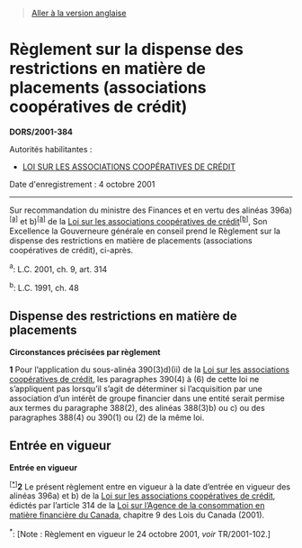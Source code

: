 > [Aller à la version anglaise](/en/Regulations/Statutory%20Orders%20and%20Regulations/2001/384.md)

# Règlement sur la dispense des restrictions en matière de placements (associations coopératives de crédit)

**DORS/2001-384**

Autorités habilitantes : 
- [LOI SUR LES ASSOCIATIONS COOPÉRATIVES DE CRÉDIT](/fr/Lois/Lois%20du%20Canada/1991/ch.%2048.md)

Date d'enregistrement : 4 octobre 2001

----------

Sur recommandation du ministre des Finances et en vertu des alinéas 396a)<sup><a href='#nbp_SOR-2001-384_f_hq_5932'>[a]</a></sup> et b)<sup><a href='#nbp_SOR-2001-384_f_hq_5932'>[a]</a></sup> de la [Loi sur les associations coopératives de crédit](/fr/Lois/Lois%20du%20Canada/1991/ch.%2048.md)<sup><a href='#nbp_SOR-2001-384_f_hq_5934'>[b]</a></sup>, Son Excellence la Gouverneure générale en conseil prend le Règlement sur la dispense des restrictions en matière de placements (associations coopératives de crédit), ci-après.

<a name='nbp_SOR-2001-384_f_hq_5932'><sup>a</sup></a>: L.C. 2001, ch. 9, art. 314<br />

<a name='nbp_SOR-2001-384_f_hq_5934'><sup>b</sup></a>: L.C. 1991, ch. 48<br />




## Dispense des restrictions en matière de placements



**Circonstances précisées par règlement**

**1** Pour l’application du sous-alinéa 390(3)d)(ii) de la [Loi sur les associations coopératives de crédit](/fr/Lois/Lois%20du%20Canada/1991/ch.%2048.md), les paragraphes 390(4) à (6) de cette loi ne s’appliquent pas lorsqu’il s’agit de déterminer si l’acquisition par une association d’un intérêt de groupe financier dans une entité serait permise aux termes du paragraphe 388(2), des alinéas 388(3)b) ou c) ou des paragraphes 388(4) ou 390(1) ou (2) de la même loi.




## Entrée en vigueur



**Entrée en vigueur**

<sup><a href='#nbp_SOR-2001-384_f_hq_5935'>[*]</a></sup>**2** Le présent règlement entre en vigueur à la date d’entrée en vigueur des alinéas 396a) et b) de la [Loi sur les associations coopératives de crédit](/fr/Lois/Lois%20du%20Canada/1991/ch.%2048.md), édictés par l’article 314 de la [Loi sur l’Agence de la consommation en matière financière du Canada](/fr/Lois/Lois%20du%20Canada/2001/ch.%209.md), chapitre 9 des Lois du Canada (2001).

<a name='nbp_SOR-2001-384_f_hq_5935'><sup>*</sup></a>: [Note : Règlement en vigueur le 24 octobre 2001, *voir* TR/2001-102.]<br />



